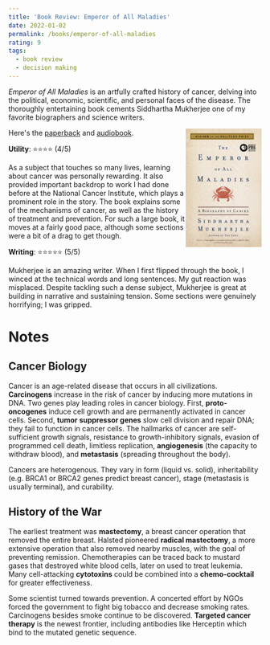 ```yaml
---
title: 'Book Review: Emperor of All Maladies'
date: 2022-01-02
permalink: /books/emperor-of-all-maladies
rating: 9
tags:
  - book review
  - decision making
---
```


*Emperor of All Maladies* is an artfully crafted history of cancer, delving into the political, economic, scientific, and personal faces of the disease. The thoroughly entertaining book cements Siddhartha Mukherjee one of my favorite biographers and science writers.

<img align="right" width="30%" src="/images/books/emperor_of_all_maladies.jpeg">

Here's the [paperback](https://www.amazon.com/Emperor-All-Maladies-Biography-Cancer/dp/1439170916) and [audiobook](https://www.audible.com/pd/The-Emperor-of-All-Maladies-Audiobook/B017DQS9P6).

**Utility**: ⭐⭐⭐⭐ (4/5)

As a subject that touches so many lives, learning about cancer was personally rewarding. It also provided important backdrop to work I had done before at the National Cancer Institute, which plays a prominent role in the story. The book explains some of the mechanisms of cancer, as well as the history of treatment and prevention. For such a large book, it moves at a fairly good pace, although some sections were a bit of a drag to get though. 

**Writing**: ⭐⭐⭐⭐⭐ (5/5)

Mukherjee is an amazing writer. When I first flipped through the book, I winced at the technical words and long sentences. My gut reaction was misplaced. Despite tackling such a dense subject, Mukherjee is great at building in narrative and sustaining tension. Some sections were genuinely horrifying; I was gripped.

Notes
===

## Cancer Biology

Cancer is an age-related disease that occurs in all civilizations. **Carcinogens** increase in the risk of cancer by inducing more mutations in DNA. Two genes play leading roles in cancer biology. First, **proto-oncogenes** induce cell growth and are permanently activated in cancer cells. Second, **tumor suppressor genes** slow cell division and repair DNA; they fail to function in cancer cells. The hallmarks of cancer are self-sufficient growth signals, resistance to growth-inhibitory signals, evasion of programmed cell death, limitless replication, **angiogenesis** (the capacity to withdraw blood), and **metastasis** (spreading throughout the body).

Cancers are heterogenous. They vary in form (liquid vs. solid), inheritability (e.g. BRCA1 or BRCA2 genes predict breast cancer), stage (metastasis is usually terminal), and curability.

## History of the War

The earliest treatment was **mastectomy**, a breast cancer operation that removed the entire breast. Halsted pioneered **radical mastectomy**, a more extensive operation that also removed nearby muscles, with the goal of preventing remission. Chemotherapies can be traced back to mustard gases that destroyed white blood cells, later on used to treat leukemia. Many cell-attacking **cytotoxins** could be combined into a **chemo-cocktail** for greater effectiveness.

Some scientist turned towards prevention. A concerted effort by NGOs forced the government to fight big tobacco and decrease smoking rates. Carcinogens besides smoke continue to be discovered. **Targeted cancer therapy** is the newest frontier, including antibodies like Herceptin which bind to the mutated genetic sequence.